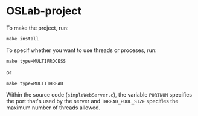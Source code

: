 # OSLab-project

To make the project, run: 
```
make install 
```

To specif whether you want to use threads or proceses, run: 
```
make type=MULTIPROCESS
```
or
```
make type=MULTITHREAD
```

Within the source code (`simpleWebServer.c`), the variable `PORTNUM` specifies the port that's used by the server and `THREAD_POOL_SIZE` specifies the maximum number of threads allowed.  
